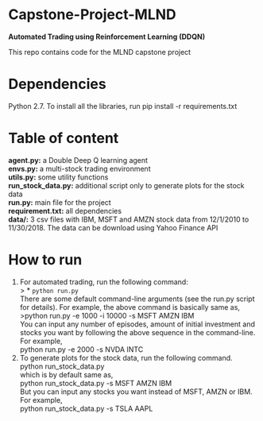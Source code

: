 # Capstone-Project-MLND
**Automated Trading using Reinforcement Learning (DDQN)**

This repo contains code for the MLND capstone project 

# Dependencies
Python 2.7. To install all the libraries, run pip install -r requirements.txt

# Table of content
**agent.py:** a Double Deep Q learning agent  
**envs.py:** a multi-stock trading environment  
**utils.py:** some utility functions  
**run_stock_data.py:** additional script only to generate plots for the stock data  
**run.py:** main file for the project  
**requirement.txt:** all dependencies  
**data/:** 3 csv files with IBM, MSFT and AMZN stock data from 12/1/2010 to 11/30/2018. The data can be download using Yahoo Finance API  

# How to run

1. For automated trading, run the following command:  
        >   * `python run.py`  
There are some default command-line arguments (see the run.py script for details). For example, the above command is basically same as,  
        >python run.py -e 1000 -i 10000 -s MSFT AMZN IBM  
You can input any number of episodes, amount of initial investment and stocks you want by following the above sequence in the         command-line. For example,  
        python run.py -e 2000 -s NVDA INTC  
2. To generate plots for the stock data, run the following command.      
        python run_stock_data.py  
which is by default same as,  
        python run_stock_data.py -s MSFT AMZN IBM   
But you can input any stocks you want instead of MSFT, AMZN or IBM. For example,      
        python run_stock_data.py -s TSLA AAPL
